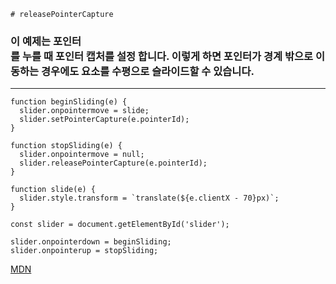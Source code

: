 ```
# releasePointerCapture
```


### 이 예제는 포인터 <div>를 누를 때 포인터 캡처를 설정 합니다. 이렇게 하면 포인터가 경계 밖으로 이동하는 경우에도 요소를 수평으로 슬라이드할 수 있습니다.

***

```
function beginSliding(e) {
  slider.onpointermove = slide;
  slider.setPointerCapture(e.pointerId);
}

function stopSliding(e) {
  slider.onpointermove = null;
  slider.releasePointerCapture(e.pointerId);
}

function slide(e) {
  slider.style.transform = `translate(${e.clientX - 70}px)`;
}

const slider = document.getElementById('slider');

slider.onpointerdown = beginSliding;
slider.onpointerup = stopSliding;
```


[MDN](https://developer.mozilla.org/en-US/docs/Web/API/Element/releasePointerCapture)
